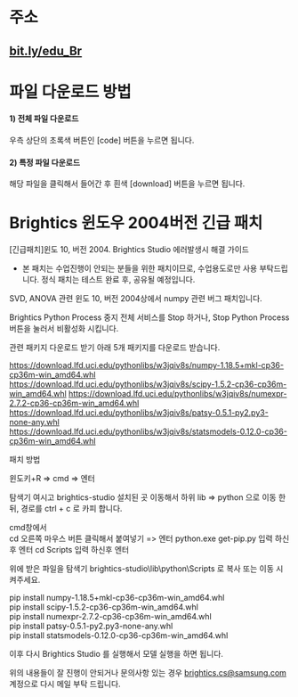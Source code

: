 # 주소

## [bit.ly/edu_Br](https://bit.ly/edu_Br)

# 파일 다운로드 방법

#### 1) 전체 파일 다운로드 
우측 상단의 초록색 버튼인 [code] 버튼을 누르면 됩니다.

#### 2) 특정 파일 다운로드
해당 파일을 클릭해서 들어간 후 흰색 [download] 버튼을 누르면 됩니다.

# Brightics 윈도우 2004버전 긴급 패치
[긴급패치]윈도 10, 버전 2004. Brightics Studio 에러발생시 해결 가이드

* 본 패치는 수업진행이 안되는 분들을 위한 패치이므로, 수업용도로만 사용 부탁드립니다. 
정식 패치는 테스트 완료 후, 공유될 예정입니다. 
 
SVD, ANOVA 관련 윈도 10, 버전 2004상에서 numpy 관련 버그 패치입니다.  
 
Brightics Python Process 중지 
전체 서비스를 Stop 하거나, Stop Python Process 버튼을 눌러서 비활성화 시킵니다. 
 
관련 패키지 다운로드 받기 
아래 5개 패키지를 다운로드 받습니다. 
 
https://download.lfd.uci.edu/pythonlibs/w3jqiv8s/numpy-1.18.5+mkl-cp36-cp36m-win_amd64.whl
https://download.lfd.uci.edu/pythonlibs/w3jqiv8s/scipy-1.5.2-cp36-cp36m-win_amd64.whl
https://download.lfd.uci.edu/pythonlibs/w3jqiv8s/numexpr-2.7.2-cp36-cp36m-win_amd64.whl
https://download.lfd.uci.edu/pythonlibs/w3jqiv8s/patsy-0.5.1-py2.py3-none-any.whl
https://download.lfd.uci.edu/pythonlibs/w3jqiv8s/statsmodels-0.12.0-cp36-cp36m-win_amd64.whl
 
패치 방법
 
윈도키+R => cmd => 엔터 
 
탐색기 여시고 brightics-studio 설치된 곳 이동해서 하위 lib => python 으로 이동  한뒤, 경로를 ctrl + c 로 카피 합니다.
 
cmd창에서  
cd  오른쪽 마우스 버튼 클릭해서 붙여넣기 => 엔터 
python.exe get-pip.py   입력 하신후 엔터 
cd Scripts  입력 하신후 엔터
 
위에 받은 파일을 탐색기  brightics-studio\lib\python\Scripts 로 복사 또는 이동 시켜주세요.
 
pip install numpy-1.18.5+mkl-cp36-cp36m-win_amd64.whl </br>
pip install scipy-1.5.2-cp36-cp36m-win_amd64.whl </br>
pip install numexpr-2.7.2-cp36-cp36m-win_amd64.whl </br>
pip install patsy-0.5.1-py2.py3-none-any.whl </br>
pip install statsmodels-0.12.0-cp36-cp36m-win_amd64.whl </br>
 
이후 다시 Brightics Studio 를 실행해서 모델 실행을 하면 됩니다. 

위의 내용들이 잘 진행이 안되거나 문의사항 있는 경우 brightics.cs@samsung.com 계정으로 다시 메일 부탁 드립니다.
